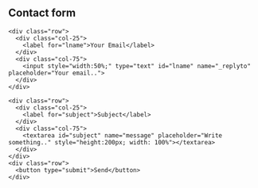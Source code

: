 ## Contact form
<html>
<head>
  <link rel="stylesheet" href="styles.css">
</head>
<body>
<div class="container">
  <form action="https://formspree.io/xoqkkvbv" method="POST">
    
    <div class="row">
      <div class="col-25">
        <label for="lname">Your Email</label>
      </div>
      <div class="col-75">
        <input style="width:50%;" type="text" id="lname" name="_replyto" placeholder="Your email..">
      </div>
    </div>
    
    <div class="row">
      <div class="col-25">
        <label for="subject">Subject</label>
      </div>
      <div class="col-75">
        <textarea id="subject" name="message" placeholder="Write something.." style="height:200px; width: 100%"></textarea>
      </div>
    </div>
    <div class="row">
      <button type="submit">Send</button>
    </div>
  </form>
</div>
  </body>
  </html>
